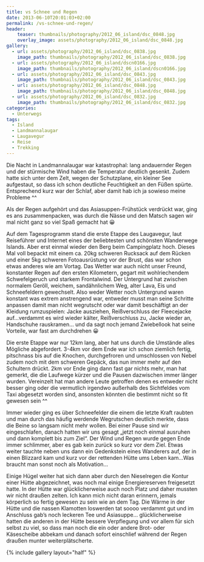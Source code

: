 ```yaml
---
title: vs Schnee und Regen
date: 2013-06-10T20:01:03+02:00
permalink: /vs-schnee-und-regen/
header:
    teaser: thumbnails/photography/2012_06_island/dsc_0848.jpg
    overlay_image: assets/photography/2012_06_island/dsc_0848.jpg
gallery:
  - url: assets/photography/2012_06_island/dsc_0838.jpg
    image_path: thumbnails/photography/2012_06_island/dsc_0838.jpg
  - url: assets/photography/2012_06_island/dscn0166.jpg
    image_path: thumbnails/photography/2012_06_island/dscn0166.jpg
  - url: assets/photography/2012_06_island/dsc_0843.jpg
    image_path: thumbnails/photography/2012_06_island/dsc_0843.jpg
  - url: assets/photography/2012_06_island/dsc_0848.jpg
    image_path: thumbnails/photography/2012_06_island/dsc_0848.jpg
  - url: assets/photography/2012_06_island/dsc_0832.jpg
    image_path: thumbnails/photography/2012_06_island/dsc_0832.jpg
categories:
  - Unterwegs
tags:
  - Island
  - Landmannalaugar
  - Laugavegur
  - Reise
  - Trekking
---
```


Die Nacht in Landmannalaugar war katastrophal: lang andauernder Regen und der stürmische Wind haben die Temperatur deutlich gesenkt. 
Zudem hatte sich unter dem Zelt, wegen der Schutzplane, ein kleiner See aufgestaut, so dass ich schon deutliche Feuchtigkeit an den Füßen spürte. 
Entsprechend kurz war der Schlaf, aber damit hab ich ja sowieso meine Probleme ^^

Als der Regen aufgehört und das Asiasuppen-Frühstück verdrückt war, ging es ans zusammenpacken, 
was durch die Nässe und den Matsch sagen wir mal nicht ganz so viel Spaß gemacht hat 😀

Auf dem Tagesprogramm stand die erste Etappe des Laugavegur, laut Reiseführer und Internet eines der beliebtesten und schönsten Wanderwege Islands. 
Aber erst einmal wieder den Berg beim Campingplatz hoch. Dieses Mal voll bepackt mit einem ca. 20kg schweren Rucksack auf dem 
Rücken und einer 5kg schweren Fotoausrüstung vor der Brust, das war schon etwas anderes wie am Vortag. 
Das Wetter war auch nicht unser Freund, konstanter Regen auf den ersten Kilometern, 
gegart mit wohlriechendem Schwefelgeruch und starkem Frontalwind. Der Untergrund hat zwischen normalem Geröll, 
weichem, sandähnlichem Weg, alter Lava, Eis und Schneefeldern gewechselt. 
Also weder Wetter noch Untergrund waren konstant was extrem anstrengend war, 
entweder musst man seine Schritte anpassen damit man nicht wegrutscht oder war damit beschäftigt an der Kleidung rumzuspielen: 
Jacke ausziehen, Reißverschluss der Fleecejacke auf…verdammt es wird wieder kälter, Reißverschluss zu, Jacke wieder an, Handschuhe rauskramen…
und da sagt noch jemand Zwiebellook hat seine Vorteile, war fast am durchdrehen 😀  
  
Die erste Etappe war nur 12km lang, aber hat uns durch die Umstände alles Mögliche abgefordert. 
3-4km vor dem Ende war ich schon ziemlich fertig, pitschnass bis auf die Knochen, durchgefroren und umschlossen von Nebel 
zudem noch mit dem schweren Gepäck, das nun immer mehr auf den Schultern drückt. 2km vor Ende ging dann fast gar nichts mehr, 
man hat gemerkt, die die Laufwege kürzer und die Pausen dazwischen immer länger wurden. 
Vereinzelt hat man andere Leute getroffen denen es entweder nicht besser ging oder die vermutlich irgendwo außerhalb des 
Sichtfeldes vom Taxi abgesetzt worden sind, ansonsten könnten die bestimmt nicht so fit gewesen sein ^^

Immer wieder ging es über Schneefelder die einem die letzte Kraft raubten und man durch das häufig werdende Wegrutschen deutlich merkte, 
dass die Beine so langsam nicht mehr wollen. Bei einer Pause sind wir eingeschlafen, danach hatten wir uns gesagt 
„jetzt noch einmal ausruhen und dann komplett bis zum Ziel“. Der Wind und Regen wurde gegen Ende immer schlimmer, 
aber es gab kein zurück so kurz vor dem Ziel. Etwas weiter tauchte neben uns dann ein Gedenkstein eines Wanderers auf, 
der in einen Blizzard kam und kurz vor der rettenden Hütte ums Leben kam…Was braucht man sonst noch als Motivation…

Einige Hügel weiter hat sich dann aber durch den Nieselregen die Kontur einer Hütte abgezeichnet, 
was noch mal einige Energiereserven freigesetzt hatte. In der Hütte war glücklicherweise auch noch Platz und daher mussten wir nicht draußen zelten. 
Ich kann mich nicht daran erinnern, jemals körperlich so fertig gewesen zu sein wie an dem Tag. 
Die Wärme in der Hütte und die nassen Klamotten loswerden tat soooo verdammt gut und im Anschluss gab’s noch leckeren Tee und Asiasuppe…
glücklicherweise hatten die anderen in der Hütte bessere Verpflegung und vor allem für sich selbst zu viel, 
so dass man noch die ein oder andere Brot- oder Käsescheibe abbekam und danach sofort einschlief während der Regen draußen munter weiterplätscherte.

{% include gallery layout="half" %}